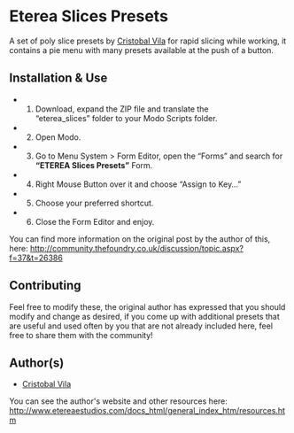 # Eterea Slices Presets

A set of poly slice presets by [Cristobal Vila](http://community.thefoundry.co.uk/community/profile.aspx?name=Cristobal+Vila) for rapid slicing while working, it contains a pie menu with many presets available at the push of a button.

## Installation & Use

* 1. Download, expand the ZIP file and translate the “eterea_slices” folder to your Modo Scripts folder.
* 2. Open Modo.
* 3. Go to Menu System > Form Editor, open the “Forms” and search for **“ETEREA Slices Presets”** Form.
* 4. Right Mouse Button over it and choose “Assign to Key…”
* 5. Choose your preferred shortcut.
* 6. Close the Form Editor and enjoy.

You can find more information on the original post by the author of this, here: http://community.thefoundry.co.uk/discussion/topic.aspx?f=37&t=26386

## Contributing

Feel free to modify these, the original author has expressed that you should modify and change as desired, if you come up with additional presets that are useful and used often by you that are not already included here, feel free to share them with the community!


## Author(s)

* [Cristobal Vila](http://community.thefoundry.co.uk/community/profile.aspx?name=Cristobal+Vila) 

You can see the author's website and other resources here: http://www.etereaestudios.com/docs_html/general_index_htm/resources.htm
